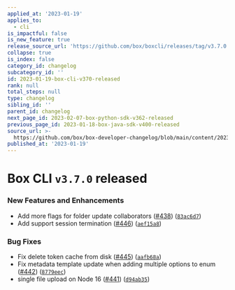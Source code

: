 ```yaml
---
applied_at: '2023-01-19'
applies_to:
  - cli
is_impactful: false
is_new_feature: true
release_source_url: 'https://github.com/box/boxcli/releases/tag/v3.7.0'
collapse: true
is_index: false
category_id: changelog
subcategory_id: ''
id: 2023-01-19-box-cli-v370-released
rank: null
total_steps: null
type: changelog
sibling_id: ''
parent_id: changelog
next_page_id: 2023-02-07-box-python-sdk-v362-released
previous_page_id: 2023-01-18-box-java-sdk-v400-released
source_url: >-
  https://github.com/box/box-developer-changelog/blob/main/content/2023/01-19-box-cli-v370-released.md
published_at: '2023-01-19'
---
```

# Box CLI `v3.7.0` released

### New Features and Enhancements

* Add more flags for folder update collaborators ([#438][1]) ([`83ac6d7`][2])
* Add support session termination ([#446][3]) ([`aef15a8`][4])

### Bug Fixes

* Fix delete token cache from disk ([#445][5]) ([`aafb68a`][6])
* Fix metadata template update when adding multiple options to enum ([#442][7]) ([`8779eec`][8])
* single file upload on Node 16 ([#441][9]) ([`d94ab35`][10])

[1]: https://github.com/box/boxcli/issues/438

[2]: https://github.com/box/boxcli/commit/83ac6d7c8eeb7f3dc8562c8132cade4f5af80ee1

[3]: https://github.com/box/boxcli/issues/446

[4]: https://github.com/box/boxcli/commit/aef15a8d2c7ee904db320d879deb6ebf0f934d22

[5]: https://github.com/box/boxcli/issues/445

[6]: https://github.com/box/boxcli/commit/aafb68ae38a8280bd97cf978042a8df5b71b2f52

[7]: https://github.com/box/boxcli/issues/442

[8]: https://github.com/box/boxcli/commit/8779eecf24bda5b093bc891f5097879e1876b601

[9]: https://github.com/box/boxcli/issues/441

[10]: https://github.com/box/boxcli/commit/d94ab35a38938daf4edbbd134774a3809facecbd